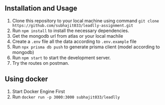## Installation and Usage

1. Clone this repository to your local machine using command `git clone https://github.com/subhajit033/leadlly-assignment.git`
2. Run `npm install` to install the necessary dependencies.
3. Get the mongodb url from atlas or your local machile
4. Create a `.env` file all the data according to `.env.example` file
5. Run `npx prisma db push` to generate prisma client (model according to mongodb)
6. Run `npm start` to start the development server.
7. Try the routes on postman.

## Using docker
1. Start Docker Engine First
2. Run `docker run -p 3000:3000 subhajit033/leadlly`
